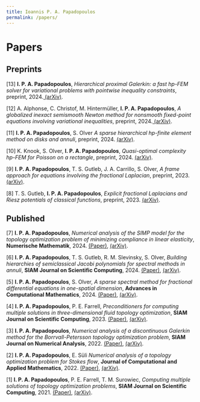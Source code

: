 ```yaml
---
title: Ioannis P. A. Papadopoulos
permalink: /papers/
---
```


# Papers

## Preprints

<p> [13] <b>I. P. A. Papadopoulos</b>, <i>Hierarchical proximal Galerkin: a fast hp-FEM solver for variational problems with pointwise inequality constraints</i>, preprint, 2024.<a href="https://arxiv.org/abs/2412.13733"> (arXiv)</a>.</p>

<p> [12] A. Alphonse, C. Christof, M. Hintermüller, <b>I. P. A. Papadopoulos</b>, <i>A globalized inexact semismooth Newton method for nonsmooth fixed-point equations involving variational inequalities</i>, preprint, 2024.<a href="https://arxiv.org/abs/2409.19637"> (arXiv)</a>.</p>

<p> [11] <b>I. P. A. Papadopoulos</b>, S. Olver <i>A sparse hierarchical hp-finite element method on disks and annuli</i>, preprint, 2024. <a href="https://arxiv.org/abs/2402.12831">(arXiv)</a>.</p>

<p> [10] K. Knook, S. Olver, <b>I. P. A. Papadopoulos</b>, <i>Quasi-optimal complexity hp-FEM for Poisson on a rectangle</i>, preprint, 2024. <a href="https://arxiv.org/abs/2402.11299">(arXiv)</a>.</p>

<p> [9] <b>I. P. A. Papadopoulos</b>, T. S. Gutleb, J. A. Carrillo, S. Olver, <i>A frame approach for equations involving the fractional Laplacian</i>, preprint, 2023. <a href="https://arxiv.org/abs/2311.12451">(arXiv)</a>.</p>

<p> [8] T. S. Gutleb, <b>I. P. A. Papadopoulos</b>, <i>Explicit fractional Laplacians and Riesz potentials of classical functions</i>, preprint, 2023. <a href="https://arxiv.org/abs/2311.10896">(arXiv)</a>.</p>


## Published

<p> [7] <b>I. P. A. Papadopoulos</b>, <i>Numerical analysis of the SIMP model for the topology optimization problem of minimizing compliance in linear elasticity</i>, <b>Numerische Mathematik</b>, 2024. <a href="https://doi.org/10.1007/s00211-024-01438-3">(Paper)</a>, <a href="https://arxiv.org/abs/2211.04249">(arXiv)</a>.</p>

<p> [6] <b>I. P. A. Papadopoulos</b>, T. S. Gutleb, R. M. Slevinsky, S. Olver, <i>Building hierarchies of semiclassical Jacobi polynomials for spectral methods in annuli</i>, <b>SIAM Journal on Scientific Computing</b>, 2024. <a href="https://doi.org/10.1137/23M160846X">(Paper)</a>, <a href="https://arxiv.org/abs/2310.07541">(arXiv)</a>.</p>

<p> [5] <b>I. P. A. Papadopoulos</b>, S. Olver,  <i>A sparse spectral method for fractional differential equations in one-spatial dimension</i>, <b>Advances in Computational Mathematics</b>, 2024. <a href="https://doi.org/10.1007/s10444-024-10164-1">(Paper)</a>, <a href="https://arxiv.org/abs/2210.08247">(arXiv)</a>.</p>

<p> [4] <b>I. P. A. Papadopoulos</b>, P. E. Farrell, <i>Preconditioners for computing multiple solutions in three-dimensional fluid topology optimization</i>, <b>SIAM Journal on Scientific Computing</b>, 2023. <a href="https://doi.org/10.1137/22M1478598">(Paper)</a>, <a href="https://arxiv.org/abs/2202.08248">(arXiv)</a>.</p>

<p> [3] <b>I. P. A. Papadopoulos</b>, <i>Numerical analysis of a discontinuous Galerkin method for the Borrvall-Petersson topology optimization problem</i>, <b>SIAM Journal on Numerical Analysis</b>, 2022. <a href="https://doi.org/10.1137/21M1438943">(Paper)</a>, <a href="https://arxiv.org/abs/2108.03930">(arXiv)</a>.</p>

<p> [2] <b>I. P. A. Papadopoulos</b>, E. Süli <i>Numerical analysis of a topology optimization problem for Stokes flow</i>, <b>Journal of Computational and Applied Mathematics</b>, 2022. <a href="https://doi.org/10.1016/j.cam.2022.114295">(Paper)</a>, <a href="https://arxiv.org/abs/2102.10408">(arXiv)</a>.</p>

<p> [1] <b>I. P. A. Papadopoulos</b>, P. E. Farrell, T. M. Surowiec, <i>Computing multiple solutions of topology optimization problems</i>, <b>SIAM Journal on Scientific Computing</b>, 2021. <a href="https://doi.org/10.1137/20M1326209">(Paper)</a>, <a href="https://arxiv.org/abs/2004.11797">(arXiv)</a>.</p>

<!-- ## Numerical analysis of topology optimization problems -->

<!-- ## Computing multiple solutions of nonlinear problems -->

<!-- ## Semismooth Newton methods for nonsmooth equations -->


<!-- ## Hierarchical hp-finite element methods -->

<!-- ## Sparse spectral element methods on the disk & annulus -->


<!-- ## Pseudospectral methods for the fractional Laplacian -->


